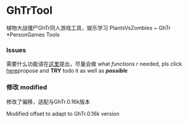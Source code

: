 # GhTrTool
植物大战僵尸GhTr同人游戏工具，娱乐学习
PlantsVsZombies ~ GhTr *PersonGames Tools
### Issues
需要什么功能请在[这里](https://github.com/Xcating/GhTrTool-issues/issues)提出，尽量会做
what *functions* r needed, pls click [here](https://github.com/Xcating/GhTrTool-issues/issues)propose and **TRY** todo it as well as ***possible***
### 修改 modified
修改了偏移，适配与GhTr.0.16k版本

Modified offset to adapt to GhTr.0.16k version